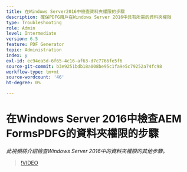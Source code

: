 ```yaml
---
title: 在Windows Server2016中檢查資料夾權限的步驟
description: 確保PDFG用戶在Windows Server 2016中具有所需的資料夾權限
type: Troubleshooting
role: Admin
level: Intermediate
version: 6.5
feature: PDF Generator
topic: Administration
index: y
exl-id: ec94ea5d-6f65-4c16-af63-d7c7766fe5f6
source-git-commit: b3e9251bdb18a008be95c1fa9e5c79252a74fc98
workflow-type: tm+mt
source-wordcount: '46'
ht-degree: 0%

---
```


# 在Windows Server 2016中檢查AEM FormsPDFG的資料夾權限的步驟

*此視頻將介紹檢查Windows Server 2016中的資料夾權限的其他步驟。*

>[!VIDEO](https://video.tv.adobe.com/v/335519?quality=12&learn=on)
